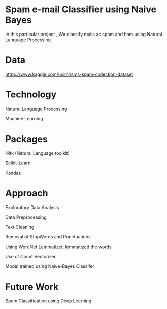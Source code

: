 # Spam e-mail Classifier using Naive Bayes

In this particular project , We classify mails as spam and ham using Natural Language Processing

# Data
https://www.kaggle.com/uciml/sms-spam-collection-dataset

# Technology

   Natural Language Processing
   
   Machine Learning
   
# Packages

   Nltk (Natural Language toolkit)
   
   Scikit-Learn
   
   Pandas
 
# Approach
   
   Exploratory Data Analysis

   Data Preprocessing
   
   Text Cleaning
   
   Removal of StopWords and Punctuations
         
   Using WordNet Lemmatizer, lemmatized the words
         
   Use of Count Vectorizer
         
   Model trained using Naive-Bayes Classifer 
   
   
# Future Work

 Spam Classification using Deep Learning
